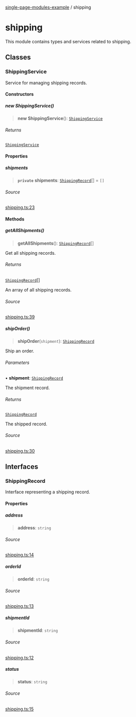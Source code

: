 [single-page-modules-example](README.md) / shipping

# shipping

This module contains types and services related to shipping.

## Classes

### ShippingService

Service for managing shipping records.

#### Constructors

##### new ShippingService()

> **new ShippingService**(): [`ShippingService`](shipping.md#shippingservice)

###### Returns

[`ShippingService`](shipping.md#shippingservice)

#### Properties

##### shipments

> **`private`** **shipments**: [`ShippingRecord`](shipping.md#shippingrecord)[] = `[]`

###### Source

[shipping.ts:23](https://github.com/tgreyuk/typedoc-plugin-markdown-examples/blob/d1574a7/examples/01-typedoc-plugin-markdown/src/shipping.ts#L23)

#### Methods

##### getAllShipments()

> **getAllShipments**(): [`ShippingRecord`](shipping.md#shippingrecord)[]

Get all shipping records.

###### Returns

[`ShippingRecord`](shipping.md#shippingrecord)[]

An array of all shipping records.

###### Source

[shipping.ts:39](https://github.com/tgreyuk/typedoc-plugin-markdown-examples/blob/d1574a7/examples/01-typedoc-plugin-markdown/src/shipping.ts#L39)

##### shipOrder()

> **shipOrder**(`shipment`): [`ShippingRecord`](shipping.md#shippingrecord)

Ship an order.

###### Parameters

• **shipment**: [`ShippingRecord`](shipping.md#shippingrecord)

The shipment record.

###### Returns

[`ShippingRecord`](shipping.md#shippingrecord)

The shipped record.

###### Source

[shipping.ts:30](https://github.com/tgreyuk/typedoc-plugin-markdown-examples/blob/d1574a7/examples/01-typedoc-plugin-markdown/src/shipping.ts#L30)

## Interfaces

### ShippingRecord

Interface representing a shipping record.

#### Properties

##### address

> **address**: `string`

###### Source

[shipping.ts:14](https://github.com/tgreyuk/typedoc-plugin-markdown-examples/blob/d1574a7/examples/01-typedoc-plugin-markdown/src/shipping.ts#L14)

##### orderId

> **orderId**: `string`

###### Source

[shipping.ts:13](https://github.com/tgreyuk/typedoc-plugin-markdown-examples/blob/d1574a7/examples/01-typedoc-plugin-markdown/src/shipping.ts#L13)

##### shipmentId

> **shipmentId**: `string`

###### Source

[shipping.ts:12](https://github.com/tgreyuk/typedoc-plugin-markdown-examples/blob/d1574a7/examples/01-typedoc-plugin-markdown/src/shipping.ts#L12)

##### status

> **status**: `string`

###### Source

[shipping.ts:15](https://github.com/tgreyuk/typedoc-plugin-markdown-examples/blob/d1574a7/examples/01-typedoc-plugin-markdown/src/shipping.ts#L15)
